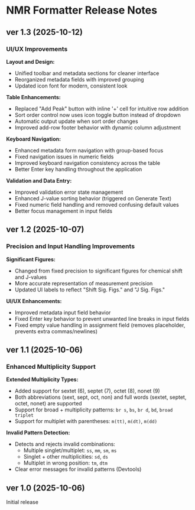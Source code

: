 # NMR Formatter Release Notes

## ver 1.3 (2025-10-12)

### UI/UX Improvements

**Layout and Design:**
- Unified toolbar and metadata sections for cleaner interface
- Reorganized metadata fields with improved grouping
- Updated icon font for modern, consistent look

**Table Enhancements:**
- Replaced "Add Peak" button with inline '+' cell for intuitive row addition
- Sort order control now uses icon toggle button instead of dropdown
- Automatic output update when sort order changes
- Improved add-row footer behavior with dynamic column adjustment

**Keyboard Navigation:**
- Enhanced metadata form navigation with group-based focus
- Fixed navigation issues in numeric fields
- Improved keyboard navigation consistency across the table
- Better Enter key handling throughout the application

**Validation and Data Entry:**
- Improved validation error state management
- Enhanced J-value sorting behavior (triggered on Generate Text)
- Fixed numeric field handling and removed confusing default values
- Better focus management in input fields

## ver 1.2 (2025-10-07)

### Precision and Input Handling Improvements

**Significant Figures:**
- Changed from fixed precision to significant figures for chemical shift and J-values
- More accurate representation of measurement precision
- Updated UI labels to reflect "Shift Sig. Figs." and "J Sig. Figs."

**UI/UX Enhancements:**
- Improved metadata input field behavior
- Fixed Enter key behavior to prevent unwanted line breaks in input fields
- Fixed empty value handling in assignment field (removes placeholder, prevents extra commas/newlines)

## ver 1.1 (2025-10-06)

### Enhanced Multiplicity Support

**Extended Multiplicity Types:**
- Added support for sextet (6), septet (7), octet (8), nonet (9)
- Both abbreviations (sext, sept, oct, non) and full words (sextet, septet, octet, nonet) are supported
- Support for broad + multiplicity patterns: `br s`, `bs`, `br d`, `bd`, `broad triplet`
- Support for multiplet with parentheses: `m(tt)`, `m(dt)`, `m(dd)`

**Invalid Pattern Detection:**
- Detects and rejects invalid combinations:
  - Multiple singlet/multiplet: `ss`, `mm`, `sm`, `ms`
  - Singlet + other multiplicities: `sd`, `ds`
  - Multiplet in wrong position: `tm`, `dtm`
- Clear error messages for invalid patterns (Devtools)

## ver 1.0 (2025-10-06)
Initial release
